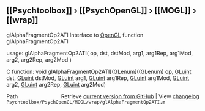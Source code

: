 ## [[Psychtoolbox]] &#8250; [[PsychOpenGL]] &#8250; [[MOGL]] &#8250; [[wrap]]

glAlphaFragmentOp2ATI  Interface to [OpenGL](OpenGL) function glAlphaFragmentOp2ATI  
  
usage:  glAlphaFragmentOp2ATI( op, dst, dstMod, arg1, arg1Rep, arg1Mod, arg2, arg2Rep, arg2Mod )  
  
C function:  void glAlphaFragmentOp2ATI[(GLenum]((GLenum) op, [GLuint](GLuint) dst, [GLuint](GLuint) dstMod, [GLuint](GLuint) arg1, [GLuint](GLuint) arg1Rep, [GLuint](GLuint) arg1Mod, [GLuint](GLuint) arg2, [GLuint](GLuint) arg2Rep, [GLuint](GLuint) arg2Mod)  




<div class="code_header" style="text-align:right;">
  <span style="float:left;">Path&nbsp;&nbsp;</span> <span class="counter">Retrieve <a href=
  "https://raw.github.com/Psychtoolbox-3/Psychtoolbox-3/beta/Psychtoolbox/PsychOpenGL/MOGL/wrap/glAlphaFragmentOp2ATI.m">current version from GitHub</a> | View <a href=
  "https://github.com/Psychtoolbox-3/Psychtoolbox-3/commits/beta/Psychtoolbox/PsychOpenGL/MOGL/wrap/glAlphaFragmentOp2ATI.m">changelog</a></span>
</div>
<div class="code">
  <code>Psychtoolbox/PsychOpenGL/MOGL/wrap/glAlphaFragmentOp2ATI.m</code>
</div>

